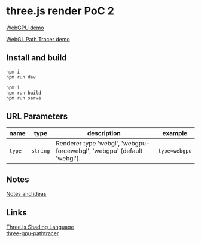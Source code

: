 # three.js render PoC 2

[WebGPU demo](https://roomle-dev.github.io/threejs-render-poc-2/?type=webgpu)

[WebGL Path Tracer demo](https://roomle-dev.github.io/threejs-render-poc-2/?type=webgl)

## Install and build

```lang-none
npm i  
npm run dev
```

```lang-none
npm i  
npm run build
npm run serve
```

## URL Parameters

| name | type | description | example |
|------|------|-------------|---------|
| `type` | `string` | Renderer type 'webgl', 'webgpu-forcewebgl', 'webgpu' (default 'webgl'). | `type=webgpu` |

## Notes

[Notes and ideas](./docs/notes.md)

## Links

[Three.js Shading Language](https://github.com/mrdoob/three.js/wiki/Three.js-Shading-Language)  
[three-gpu-pathtracer](https://github.com/gkjohnson/three-gpu-pathtracer)  
